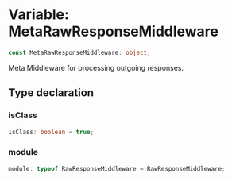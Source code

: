 # Variable: MetaRawResponseMiddleware

```ts
const MetaRawResponseMiddleware: object;
```

Meta Middleware for processing outgoing responses.

## Type declaration

### isClass

```ts
isClass: boolean = true;
```

### module

```ts
module: typeof RawResponseMiddleware = RawResponseMiddleware;
```

